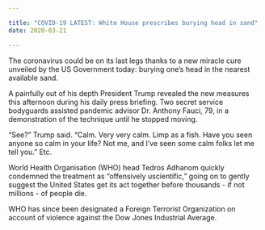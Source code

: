 ```yaml
---

title: "COVID-19 LATEST: White House prescribes burying head in sand"
date: 2020-03-21

---
```


The coronavirus could be on its last legs thanks to a new miracle cure unveiled by the US Government today: burying one’s head in the nearest available sand.

A painfully out of his depth President Trump revealed the new measures this afternoon during his daily press briefing. Two secret service bodyguards assisted pandemic advisor Dr. Anthony Fauci, 79, in a demonstration of the technique until he stopped moving.

“See?” Trump said. “Calm. Very very calm. Limp as a fish. Have you seen anyone so calm in your life? Not me, and I’ve seen some calm folks let me tell you.” Etc.

World Health Organisation (WHO) head Tedros Adhanom quickly condemned the treatment as “offensively uscientific,” going on to gently suggest the United States get its act together before thousands - if not millions - of people die.

WHO has since been designated a Foreign Terrorist Organization on account of violence against the Dow Jones Industrial Average.